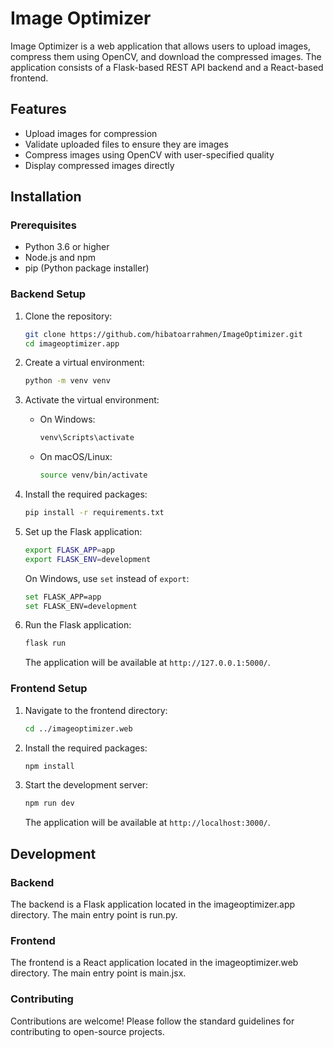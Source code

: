 # Image Optimizer

Image Optimizer is a web application that allows users to upload images, compress them using OpenCV, and download the compressed images. The application consists of a Flask-based REST API backend and a React-based frontend.

## Features

- Upload images for compression
- Validate uploaded files to ensure they are images
- Compress images using OpenCV with user-specified quality
- Display compressed images directly

## Installation

### Prerequisites

- Python 3.6 or higher
- Node.js and npm
- pip (Python package installer)

### Backend Setup

1. Clone the repository:

   ```sh
   git clone https://github.com/hibatoarrahmen/ImageOptimizer.git
   cd imageoptimizer.app
   ```

2. Create a virtual environment:

   ```sh
   python -m venv venv
   ```

3. Activate the virtual environment:

   - On Windows:

     ```sh
     venv\Scripts\activate
     ```

   - On macOS/Linux:

     ```sh
     source venv/bin/activate
     ```

4. Install the required packages:

   ```sh
   pip install -r requirements.txt
   ```

5. Set up the Flask application:

   ```sh
   export FLASK_APP=app
   export FLASK_ENV=development
   ```

   On Windows, use `set` instead of `export`:

   ```sh
   set FLASK_APP=app
   set FLASK_ENV=development
   ```

6. Run the Flask application:

   ```sh
   flask run
   ```

   The application will be available at `http://127.0.0.1:5000/`.

### Frontend Setup

1. Navigate to the frontend directory:

   ```sh
   cd ../imageoptimizer.web
   ```

2. Install the required packages:

   ```sh
   npm install
   ```

3. Start the development server:

   ```sh
   npm run dev
   ```

   The application will be available at `http://localhost:3000/`.

## Development

### Backend

The backend is a Flask application located in the imageoptimizer.app directory. The main entry point is run.py.

### Frontend

The frontend is a React application located in the imageoptimizer.web directory. The main entry point is main.jsx.

### Contributing

Contributions are welcome! Please follow the standard guidelines for contributing to open-source projects.

